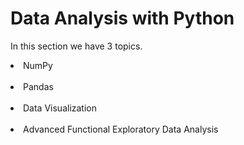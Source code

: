 # Data Analysis with Python
In this section we have 3 topics.
<li> NumPy </li><br/>
<li> Pandas </li><br/>
<li> Data Visualization </li><br/>
<li> Advanced Functional Exploratory Data Analysis </li><br/>
